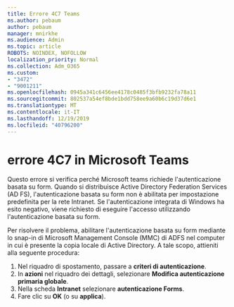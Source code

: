 ```yaml
---
title: Errore 4C7 Teams
ms.author: pebaum
author: pebaum
manager: mnirkhe
ms.audience: Admin
ms.topic: article
ROBOTS: NOINDEX, NOFOLLOW
localization_priority: Normal
ms.collection: Adm_O365
ms.custom:
- "3472"
- "9001211"
ms.openlocfilehash: 0945a341c6456ee4178c0485f3bfb9232fa78a11
ms.sourcegitcommit: 802537a54ef8bde1bdd758ee9a60b6c19d37d6e1
ms.translationtype: MT
ms.contentlocale: it-IT
ms.lasthandoff: 12/19/2019
ms.locfileid: "40796200"
---
```

# <a name="4c7-error-in-microsoft-teams"></a>errore 4C7 in Microsoft Teams

Questo errore si verifica perché Microsoft teams richiede l'autenticazione basata su form. Quando si distribuisce Active Directory Federation Services (AD FS), l'autenticazione basata su form non è abilitata per impostazione predefinita per la rete Intranet. Se l'autenticazione integrata di Windows ha esito negativo, viene richiesto di eseguire l'accesso utilizzando l'autenticazione basata su form.

Per risolvere il problema, abilitare l'autenticazione basata su form mediante lo snap-in di Microsoft Management Console (MMC) di ADFS nel computer in cui è presente la copia locale di Active Directory. A tale scopo, attieniti alla seguente procedura: 

1. Nel riquadro di spostamento, passare a **criteri di autenticazione**.
2. In **azioni** nel riquadro dei dettagli, selezionare **Modifica autenticazione primaria globale**.
3. Nella scheda **Intranet** selezionare **autenticazione Forms**.
4. Fare clic su **OK** (o su **applica**).